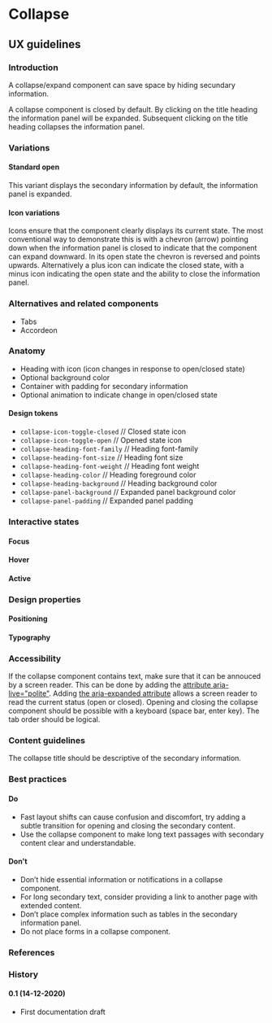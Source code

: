 <!-- \*Status: **In development\*** -->

# Collapse

## UX guidelines

### Introduction

A collapse/expand component can save space by hiding secundary information.

A collapse component is closed by default. By clicking on the title heading the information panel will be expanded. Subsequent clicking on the title heading collapses the information panel.

### Variations

#### Standard open

This variant displays the secondary information by default, the information panel is expanded.

#### Icon variations

Icons ensure that the component clearly displays its current state. The most conventional way to demonstrate this is with a chevron (arrow) pointing down when the information panel is closed to indicate that the component can expand downward. In its open state the chevron is reversed and points upwards. Alternatively a plus icon can indicate the closed state, with a minus icon indicating the open state and the ability to close the information panel.

### Alternatives and related components

- Tabs
- Accordeon

### Anatomy

- Heading with icon (icon changes in response to open/closed state)
- Optional background color
- Container with padding for secondary information
- Optional animation to indicate change in open/closed state

#### Design tokens

- `collapse-icon-toggle-closed` // Closed state icon
- `collapse-icon-toggle-open` // Opened state icon
- `collapse-heading-font-family` // Heading font-family
- `collapse-heading-font-size` // Heading font size
- `collapse-heading-font-weight` // Heading font weight
- `collapse-heading-color` // Heading foreground color
- `collapse-heading-background` // Heading background color
- `collapse-panel-background` // Expanded panel background color
- `collapse-panel-padding` // Expanded panel padding

### Interactive states

#### Focus

#### Hover

#### Active

### Design properties

#### Positioning

#### Typography

### Accessibility

If the collapse component contains text, make sure that it can be annouced by a screen reader. This can be done by adding the [attribute aria-live="polite"](https://www.w3.org/TR/wai-aria/#aria-live). Adding [the aria-expanded attribute](https://www.w3.org/TR/wai-aria/#aria-expanded) allows a screen reader to read the current status (open or closed). Opening and closing the collapse component should be possible with a keyboard (space bar, enter key). The tab order should be logical.

### Content guidelines

The collapse title should be descriptive of the secondary information.

### Best practices

#### Do

- Fast layout shifts can cause confusion and discomfort, try adding a subtle transition for opening and closing the secondary content.
- Use the collapse component to make long text passages with secondary content clear and understandable.

#### Don't

- Don’t hide essential information or notifications in a collapse component.
- For long secondary text, consider providing a link to another page with extended content.
- Don’t place complex information such as tables in the secondary information panel.
- Do not place forms in a collapse component.

### References

### History

#### 0.1 (14-12-2020)

- First documentation draft
